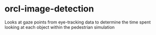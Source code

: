 # orcl-image-detection
Looks at gaze points from eye-tracking data to determine the time spent looking at each object within the pedestrian simulation
